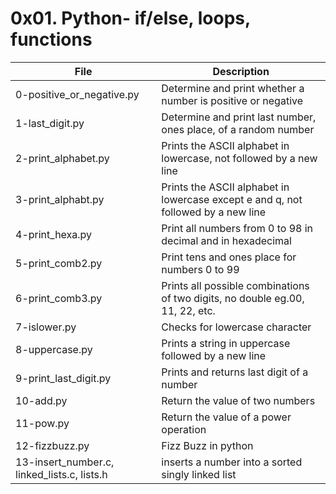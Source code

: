 # 0x01. Python- if/else, loops, functions

|File| Description|
|-|-|
|0-positive_or_negative.py| Determine and print whether a number is positive or negative|
|1-last_digit.py| Determine and print last number, ones place, of a random number|
|2-print_alphabet.py| Prints the ASCII alphabet in lowercase, not followed by a new line|
|3-print_alphabt.py| Prints the ASCII alphabet in lowercase except e and q, not followed by a new line|
|4-print_hexa.py| Print all numbers from 0 to 98 in decimal and in hexadecimal|
|5-print_comb2.py| Print tens and ones place for numbers 0 to 99|
|6-print_comb3.py| Prints all possible combinations of two digits, no double eg.00, 11, 22, etc.|
|7-islower.py| Checks for lowercase character|
|8-uppercase.py| Prints a string in uppercase followed by a new line|
|9-print_last_digit.py| Prints and returns last digit of a number|
|10-add.py| Return the value of two numbers|
|11-pow.py| Return the value of a power operation|
|12-fizzbuzz.py| Fizz Buzz in python|
|13-insert_number.c, linked_lists.c, lists.h| inserts a number into a sorted singly linked list|
